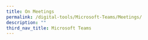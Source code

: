 ```yaml
---
title: On Meetings
permalink: /digital-tools/Microsoft-Teams/Meetings/
description: ""
third_nav_title: Microsoft Teams
---
```

